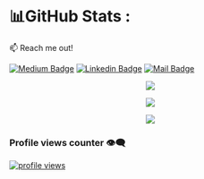 
# 📊GitHub Stats :

:mailbox: Reach me out!

[![Medium Badge](https://img.shields.io/badge/MD's-Blog-1ca0f1?style=flat&labelColor=1ca0f1&logo=medium&logoColor=white&link=https://twitter.com/MaksymRudnyi)](https://medium.com/@makt96)
[![Linkedin Badge](https://img.shields.io/badge/MD's-Linkedin-0e76a8?style=flat&labelColor=0e76a8&logo=linkedin&logoColor=white)](https://www.linkedin.com/in/makt/) 
[![Mail Badge](https://img.shields.io/badge/Email-Me-c0392b?style=flat&labelColor=c0392b&logo=gmail&logoColor=white)](mailto:makt.cse@gmail.com)


 <p align="center"> <img src ="https://github-readme-stats.vercel.app/api?username=makt96&rank_icon=github" /> </p>
    

<p align="center"><img src = "https://github-profile-summary-cards.vercel.app/api/cards/profile-details?username=makt96&theme=default" </p>

          

    
</p>


<p align="center"> 

 <img src = "https://github-readme-stats.vercel.app/api/top-langs/?username=makt96&layout=pie&hide_progress=false" />
</p>

### Profile views counter 👁️‍🗨️
[![profile views](https://u8views.com/api/v1/github/profiles/7869344/views/day-week-month-total-count.svg)](https://u8views.com/github/makt96)
